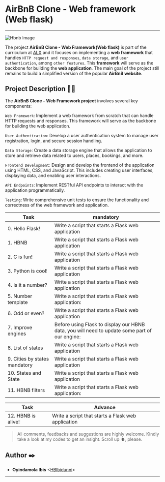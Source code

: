 # AirBnB Clone - Web framework (Web flask)
-----------

![Hbnb Image](https://s3.amazonaws.com/intranet-projects-files/concepts/74/hbnb_step3.png)

The project __AirBnB Clone - Web Framework(Web flask)__ is part of the curriculum at [ALX](https://www.alxafrica.com//) and
it focuses on implementing a __web framework__ that handles `HTTP request and responses`,
`data storage`, and `user authentication`, among `other features`.
This __framework__ will serve as the backbone for building the __web application__.
The main goal of the project still remains to build a simplified version of the popular __AirBnB website__.


## Project Description :bust_in_silhouette::briefcase:

The __AirBnB Clone - Web Framework project__ involves several key components:

`Web Framework`: Implement a web framework from scratch that can handle HTTP requests and responses.
This framework will serve as the backbone for building the web application.

`User Authentication`: Develop a user authentication system to manage user registration,
login, and secure session handling.

`Data Storage`: Create a data storage engine that allows the application to store
and retrieve data related to users, places, bookings, and more.

`Frontend Development`: Design and develop the frontend of the application using HTML,
CSS, and JavaScript. This includes creating user interfaces,
displaying data, and enabling user interactions.

`API Endpoints`: Implement RESTful API endpoints to interact with the application programmatically.

`Testing`: Write comprehensive unit tests to ensure the functionality and
correctness of the web framework and application.



| Task | mandatory |
| ------ | ------ |
| 0. Hello Flask! | Write a script that starts a Flask web application |
| 1. HBNB  | Write a script that starts a Flask web application  |
| 2. C is fun! | Write a script that starts a Flask web application |
| 3. Python is cool! | Write a script that starts a Flask web application |
| 4. Is it a number?  | Write a script that starts a Flask web application |
| 5. Number template | Write a script that starts a Flask web application: |
| 6. Odd or even? | Write a script that starts a Flask web application |
| 7. Improve engines | Before using Flask to display our HBNB data, you will need to update some part of our engine:  |
| 8. List of states | Write a script that starts a Flask web application |
| 9. Cities by states mandatory | Write a script that starts a Flask web application |
| 10. States and State  | Write a script that starts a Flask web application |
| 11. HBNB filters | Write a script that starts a Flask web application: |

| Task | Advance |
| ------ | ------ |
| 12. HBNB is alive! | Write a script that starts a Flask web application |



> All comments, feedbacks and suggestions are highly welcome. Kindly take a look at my
codes to get an insight. Scroll up :arrow_up:, please.

##  Author :black_nib:
*  __Oyindamola Ibis__ <[HBIbidunni](https://github.com/HBIbidunni)>
-------




